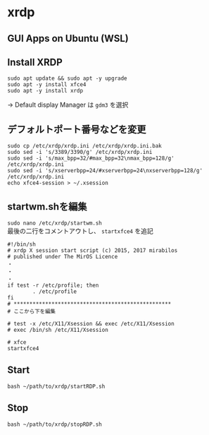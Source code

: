 # xrdp

## GUI Apps on Ubuntu (WSL)  

## Install XRDP  
`sudo apt update && sudo apt -y upgrade`  
`sudo apt -y install xfce4`  
`sudo apt -y install xrdp`  

→ Default display Manager は `gdm3` を選択

## デフォルトポート番号などを変更  
`sudo cp /etc/xrdp/xrdp.ini /etc/xrdp/xrdp.ini.bak`  
`sudo sed -i 's/3389/3390/g' /etc/xrdp/xrdp.ini`  
`sudo sed -i 's/max_bpp=32/#max_bpp=32\nmax_bpp=128/g' /etc/xrdp/xrdp.ini`  
`sudo sed -i 's/xserverbpp=24/#xserverbpp=24\nxserverbpp=128/g' /etc/xrdp/xrdp.ini`  
`echo xfce4-session > ~/.xsession`  

## startwm.shを編集  
`sudo nano /etc/xrdp/startwm.sh`  
最後の二行をコメントアウトし、 `startxfce4` を追記  
```
#!/bin/sh
# xrdp X session start script (c) 2015, 2017 mirabilos
# published under The MirOS Licence
・
・
・
if test -r /etc/profile; then
        . /etc/profile
fi
# **************************************************
# ここから下を編集

# test -x /etc/X11/Xsession && exec /etc/X11/Xsession
# exec /bin/sh /etc/X11/Xsession

# xfce
startxfce4
```  

## Start  
`bash ~/path/to/xrdp/startRDP.sh`  

## Stop  
`bash ~/path/to/xrdp/stopRDP.sh`  
